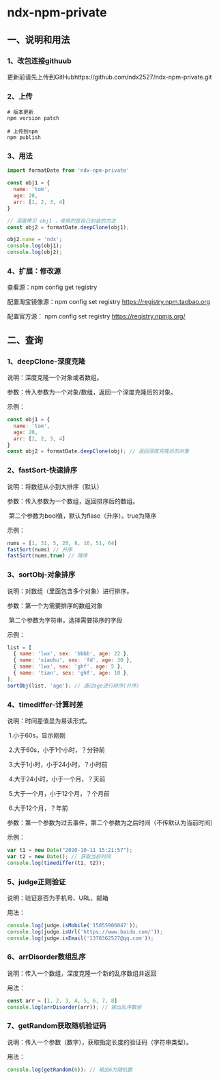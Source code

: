 # ndx-npm-private

## 一、说明和用法

### 1、改包连接githuub

更新前请先上传到GitHubhttps://github.com/ndx2527/ndx-npm-private.git

### 2、上传

```
# 版本更新
npm version patch

# 上传到npm
npm publish
```

### 3、用法

```js
import formatDate from 'ndx-npm-private'

const obj1 = {
  name: 'tom',
  age: 20,
  arr: [1, 2, 3, 4]
}

// 深度拷贝 obj1 ，使用的是自己封装的方法
const obj2 = formatDate.deepClone(obj1);

obj2.name = 'ndx';
console.log(obj1);
console.log(obj2);
```

### 4、扩展：修改源

查看源：npm config get registry

配置淘宝镜像源：npm config set registry https://registry.npm.taobao.org

配置官方源： npm config set registry https://registry.npmjs.org/

## 二、查询

### 1、deepClone-深度克隆

说明：深度克隆一个对象或者数组。

参数：传入参数为一个对象/数组，返回一个深度克隆后的对象。

示例：

```javascript
const obj1 = {
  name: 'tom',
  age: 20,
  arr: [1, 2, 3, 4]
}
const obj2 = formatDate.deepClone(obj); // 返回深度克隆后的对象
```



### 2、fastSort-快速排序

说明：将数组从小到大排序（默认）

参数：传入参数为一个数组，返回排序后的数组。

​		第二个参数为bool值，默认为flase（升序）。true为降序

示例：

```javascript
nums = [1, 31, 5, 20, 8, 16, 51, 64]
fastSort(nums) // 升序
fastSort(nums,true) // 降序
```



### 3、sortObj-对象排序

说明：对数组（里面包含多个对象）进行排序。

参数：第一个为需要排序的数组对象

​		第二个参数为字符串，选择需要排序的字段

示例：

```javascript
list = [
  { name: 'lwx', sex: 'bbbb', age: 22 },
  { name: 'xiaohu', sex: 'fd', age: 30 },
  { name: 'lwx', sex: 'ghf', age: 5 },
  { name: 'tian', sex: 'ghf', age: 10 },
];
sortObj(list, 'age'); // 通过age进行排序(升序)
```



### 4、timediffer-计算时差

说明：时间差值显为易读形式。

​	1.小于60s，显示刚刚

​	2.大于60s，小于1个小时，？分钟前

​	3.大于1小时，小于24小时，？小时前

​	4.大于24小时，小于一个月，？天前

​	5.大于一个月，小于12个月，？个月前

​	6.大于12个月，？年前

参数：第一个参数为过去事件，第二个参数为之后时间（不传默认为当前时间）

示例：

```javascript
var t1 = new Date("2020-10-11 15:21:57");
var t2 = new Date(); // 获取当前时间
console.log(timediffer(t1, t2));
```

### 5、judge正则验证

说明：验证是否为手机号、URL、邮箱

用法：

```javascript
console.log(judge.isMobile('15055906047')); 
console.log(judge.isUrl('https://www.baidu.com/'));
console.log(judge.isEmail('1378362527@qq.com'));
```

### 6、arrDisorder数组乱序

说明：传入一个数组，深度克隆一个新的乱序数组并返回

用法：

```javascript
const arr = [1, 2, 3, 4, 5, 6, 7, 8]
console.log(arrDisorder(arr)); // 输出乱序数组
```

### 7、getRandom获取随机验证码

说明：传入一个参数（数字），获取指定长度的验证码（字符串类型）。

用法：

```javascript
console.log(getRandom(6)); // 输出6为随机数
```

